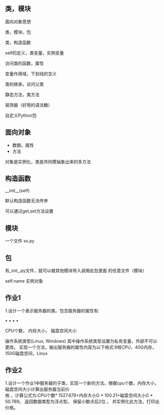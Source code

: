 ## 类，模块

面向对象思想

类，模块，包

类，构造函数

self的定义，类变量，实例变量

访问类的函数，属性

变量作用域，下划线的含义

类的继承，访问父类

静态方法，类方法

装饰器（好用的语法糖）

自定义Python包

## 面向对象

* 数据，属性
* 方法

对象是实例化，类是共同模抽象出来的多方法

## 构造函数

\_\_init\_\_\(self\)

默认构造函数无法传参

可以通过get,set方法设置



## 模块

一个文件 xx.py

## 包

有_init_.py文件，就可以被其他模块导入调用此包里面 的任意文件（模块）

self.name 实例对象

## 作业1

1.设计一个表示服务器的类。包含服务器的属性有:

• • • •

CPU个数， 内存大小， 磁盘空间大小

操作系统类型\(Linux, Windows\) 其中操作系统类型设置为私有变量，外部不可以更改。 实现一个方法，输出服务器的属性内容为以下格式:8核CPU，40G内存，150G磁盘空间，Linux



## 作业2

1.设计一个作业1中服务器的子类，实现一个新的方法，根据cpu个数，内存大小，磁盘空间大小计算出服务器当前价  
 格 ，计算公式为:CPU个数\* 1527.679+内存大小G \* 100.21+磁盘空间大小G \* 50.789。 返回数据类型为浮点型。 保留小数点后2位 。 并实例化此方法，打印出价格。

